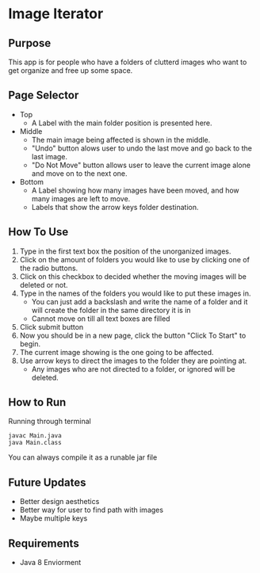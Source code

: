 # Image Iterator
## Purpose
This app is for people who have a folders of clutterd images who want to get organize and free up some space.
## Page Selector
- Top
  - A Label with the main folder position is presented here.
- Middle
  - The main image being affected is shown in the middle.
  - "Undo" button alows user to undo the last move and go back to the last image.
  - "Do Not Move" button allows user to leave the current image alone and move on to the next one.
- Bottom
  - A Label showing how many images have been moved, and how many images are left to move.
  - Labels that show the arrow keys folder destination.
## How To Use
1. Type in the first text box the position of the unorganized images.
2. Click on the amount of folders you would like to use by clicking one of the radio buttons.
3. Click on this checkbox to decided whether the moving images will be deleted or not.
4. Type in the names of the folders you would like to put these images in.
      - You can just add a backslash and write the name of a folder and it will create the folder in the same directory it is in
      - Cannot move on till all text boxes are filled
5. Click submit button
6. Now you should be in a new page, click the button "Click To Start" to begin.
7. The current image showing is the one going to be affected.
8. Use arrow keys to direct the images to the folder they are pointing at.
      - Any images who are not directed to a folder, or ignored will be deleted.
## How to Run
Running through terminal
```
javac Main.java
java Main.class
```
You can always compile it as a runable jar file
## Future Updates
- Better design aesthetics
- Better way for user to find path with images
- Maybe multiple keys
## Requirements
- Java 8 Enviorment
